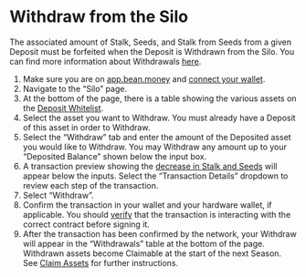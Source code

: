 # Withdraw from the Silo

The associated amount of Stalk, Seeds, and Stalk from Seeds from a given Deposit must be forfeited when the Deposit is Withdrawn from the Silo. You can find more information about Withdrawals [here](../../farm/silo.md#withdraw).

1. Make sure you are on [app.bean.money](https://app.bean.money/) and [connect your wallet](../getting-started/connect-wallet.md).
2. Navigate to the “Silo” page.
3. At the bottom of the page, there is a table showing the various assets on the [Deposit Whitelist](../../farm/silo.md#deposit-whitelist).
4. Select the asset you want to Withdraw. You must already have a Deposit of this asset in order to Withdraw.
5. Select the “Withdraw” tab and enter the amount of the Deposited asset you would like to Withdraw. You may Withdraw any amount up to your “Deposited Balance” shown below the input box.
6. A transaction preview showing the [decrease in Stalk and Seeds](../../farm/silo.md#the-stalk-system) will appear below the inputs. Select the “Transaction Details” dropdown to review each step of the transaction.
7. Select “Withdraw”.
8. Confirm the transaction in your wallet and your hardware wallet, if applicable. You should [verify](../../protocol/contracts.md) that the transaction is interacting with the correct contract before signing it.
9. After the transaction has been confirmed by the network, your Withdraw will appear in the “Withdrawals” table at the bottom of the page. Withdrawn assets become Claimable at the start of the next Season. See [Claim Assets](claim-assets.md) for further instructions.
